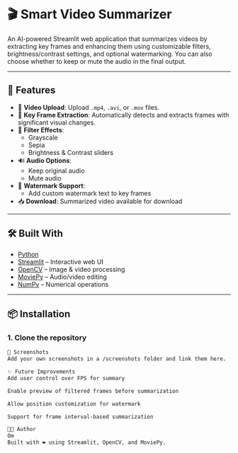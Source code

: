 # 🎬 Smart Video Summarizer

An AI-powered Streamlit web application that summarizes videos by extracting key frames and enhancing them using customizable filters, brightness/contrast settings, and optional watermarking. You can also choose whether to keep or mute the audio in the final output.

---

## 🚀 Features

- 📁 **Video Upload**: Upload `.mp4`, `.avi`, or `.mov` files.
- 🧠 **Key Frame Extraction**: Automatically detects and extracts frames with significant visual changes.
- 🎨 **Filter Effects**:
  - Grayscale
  - Sepia
  - Brightness & Contrast sliders
- 🔊 **Audio Options**:
  - Keep original audio
  - Mute audio
- 📝 **Watermark Support**:
  - Add custom watermark text to key frames
- 📥 **Download**: Summarized video available for download

---

## 🛠️ Built With

- [Python](https://www.python.org/)
- [Streamlit](https://streamlit.io/) – Interactive web UI
- [OpenCV](https://opencv.org/) – Image & video processing
- [MoviePy](https://zulko.github.io/moviepy/) – Audio/video editing
- [NumPy](https://numpy.org/) – Numerical operations

---

## 📦 Installation

### 1. Clone the repository

```bash
📸 Screenshots
Add your own screenshots in a /screenshots folder and link them here.

✨ Future Improvements
Add user control over FPS for summary

Enable preview of filtered frames before summarization

Allow position customization for watermark

Support for frame interval-based summarization

👨‍💻 Author
Om
Built with ❤️ using Streamlit, OpenCV, and MoviePy.

